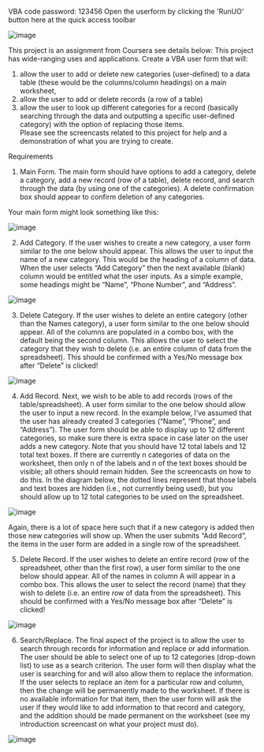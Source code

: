 VBA code password: 123456
Open the userform by clicking the 'RunUO' button here at the quick access toolbar

![image](https://i.loli.net/2021/06/30/qhyuALHRXvkemfi.jpg)

This project is an assignment from Coursera see details below: 
This project has wide-ranging uses and applications.  Create a VBA user form that will: 
1) allow the user to add or delete new categories (user-defined) to a data table (these would be the columns/column headings) on a main worksheet, 
2) allow the user to add or delete records (a row of a table)
3) allow the user to look up different categories for a record (basically searching through the data and outputting a specific user-defined category) with the option of replacing those items.  
Please see the screencasts related to this project for help and a demonstration of what you are trying to create. 

Requirements
1)	Main Form.  The main form should have options to add a category, delete a category, add a new record (row of a table), delete record, and search through the data (by using one of the categories).  A delete confirmation box should appear to confirm deletion of any categories. 

Your main form might look something like this:

![image](https://d3c33hcgiwev3.cloudfront.net/imageAssetProxy.v1/vnN-ISmBEeiHZgqY3WPw8g_b981f11328a7c669bd64e542eadb2076_main-form.png?expiry=1625097600000&hmac=Xc52N2dS8NEVncmM9IpqvPb27879veFSViuBhDWbYFY)

2)	Add Category.  If the user wishes to create a new category, a user form similar to the one below should appear.  This allows the user to input the name of a new category.  This would be the heading of a column of data.  When the user selects “Add Category” then the next available (blank) column would be entitled what the user inputs.  As a simple example, some headings might be “Name”, “Phone Number”, and “Address”.

![image](https://d3c33hcgiwev3.cloudfront.net/imageAssetProxy.v1/2d9z3imBEeiISxJZ7npQ3g_0dcff447ce94d35eafc66ae4d802aa62_add-category.png?expiry=1625097600000&hmac=WdnsVXerfWRraXrp3XluhuLs9HUSOYU0GPIvrQvF0-8)

3)	Delete Category.  If the user wishes to delete an entire category (other than the Names category), a user form similar to the one below should appear.  All of the columns are populated in a combo box, with the default being the second column.  This allows the user to select the category that they wish to delete (i.e. an entire column of data from the spreadsheet).  This should be confirmed with a Yes/No message box after “Delete” is clicked!

 ![image](https://d3c33hcgiwev3.cloudfront.net/imageAssetProxy.v1/PwNTuimCEeiHZgqY3WPw8g_bd749b68ca5636f1d7894e30dc171897_delete-category.png?expiry=1625097600000&hmac=SR5qQjtjYHOgq2Y0P13q0m9vWX6-WGA7jigq7JaluJo)

4)	Add Record.  Next, we wish to be able to add records (rows of the table/spreadsheet).  A user form similar to the one below should allow the user to input a new record.  In the example below, I’ve assumed that the user has already created 3 categories (“Name”, “Phone”, and “Address”).  The user form should be able to display up to 12 different categories, so make sure there is extra space in case later on the user adds a new category.  Note that you should have 12 total labels and 12 total text boxes.  If there are currently n categories of data on the worksheet, then only n of the labels and n of the text boxes should be visible; all others should remain hidden.  See the screencasts on how to do this.  In the diagram below, the dotted lines represent that those labels and text boxes are hidden (i.e., not currently being used), but you should allow up to 12 total categories to be used on the spreadsheet.   

 ![image](https://d3c33hcgiwev3.cloudfront.net/imageAssetProxy.v1/aBYpGCmCEeiHZgqY3WPw8g_1f883238a214202d2bde22b1e723bc9e_new-record.png?expiry=1625097600000&hmac=MGA1FvQi180E5JE7o3KpE39o81fM2aSq2qkQBP_-9sw)

Again, there is a lot of space here such that if a new category is added then those new categories will show up.  When the user submits “Add Record”, the items in the user form are added in a single row of the spreadsheet. 

5)	Delete Record.  If the user wishes to delete an entire record (row of the spreadsheet, other than the first row), a user form similar to the one below should appear.  All of the names in column A will appear in a combo box.  This allows the user to select the record (name) that they wish to delete (i.e. an entire row of data from the spreadsheet).  This should be confirmed with a Yes/No message box after “Delete” is clicked!   

  ![image](https://d3c33hcgiwev3.cloudfront.net/imageAssetProxy.v1/lVFx7ymCEeiISxJZ7npQ3g_b1082f2745f94ec806ea251e2d5bb136_delete-record.png?expiry=1625097600000&hmac=uYHHK9bMK1uYeI9l5JHab2PLelOqTEcRPP0WgI7q7dI)

6)	Search/Replace.  The final aspect of the project is to allow the user to search through records for information and replace or add information.  The user should be able to select one of up to 12 categories (drop-down list) to use as a search criterion.  The user form will then display what the user is searching for and will also allow them to replace the information.  If the user selects to replace an item for a particular row and column, then the change will be permanently made to the worksheet.  If there is no available information for that item, then the user form will ask the user if they would like to add information to that record and category, and the addition should be made permanent on the worksheet (see my introduction screencast on what your project must do). 

  ![image](https://d3c33hcgiwev3.cloudfront.net/imageAssetProxy.v1/rCZSZCmCEeiTdA5yoE99Fg_6feb30553eee526cc63fc0b0d25d3077_search-form.png?expiry=1625097600000&hmac=jFZQdcN4rykVahVenyQiCXdG4a8nvh_dzmZxQ_EzLjo)
